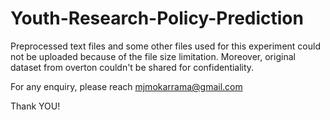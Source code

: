 # Youth-Research-Policy-Prediction
Preprocessed text files and some other files used for this experiment could not be uploaded because of the file size limitation. 
Moreover, original dataset from overton couldn't be shared for confidentiality. 

For any enquiry, please reach mjmokarrama@gmail.com 

Thank YOU!
